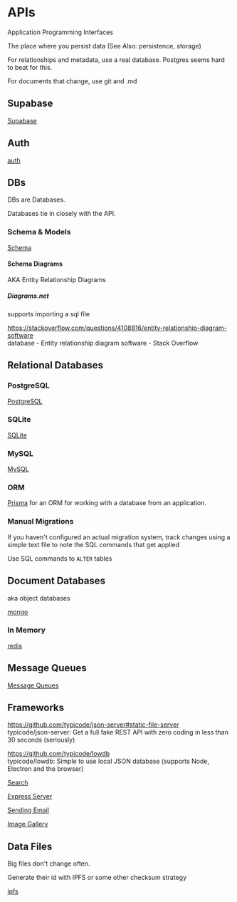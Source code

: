 # APIs

Application Programming Interfaces

The place where you persist data (See Also: persistence, storage)

For relationships and metadata, use a real database. Postgres seems hard to beat for this.

For documents that change, use git and .md

## Supabase

[Supabase](supabase.md)


## Auth

[auth](auth.md)


## DBs 

DBs are Databases.

Databases tie in closely with the API.


### Schema & Models

[Schema](schema.md)

#### Schema Diagrams

AKA Entity Relationship Diagrams

##### Diagrams.net 

supports importing a sql file

https://stackoverflow.com/questions/4108816/entity-relationship-diagram-software  
database - Entity relationship diagram software - Stack Overflow  


## Relational Databases

### PostgreSQL

[PostgreSQL](postgresql.md)

### SQLite

[SQLite](sqlite.md)

### MySQL

[MySQL](mysql.md)


### ORM

[Prisma](prisma.md) for an ORM for working with a database from an application. 

### Manual Migrations

If you haven't configured an actual migration system, track changes using a simple text file to note the SQL commands that get applied

Use SQL commands to `ALTER` tables





## Document Databases

aka object databases

[mongo](mongo.md)


### In Memory

[redis](redis.md)  



## Message Queues

[Message Queues](message-queue.md)

## Frameworks

https://github.com/typicode/json-server#static-file-server  
typicode/json-server: Get a full fake REST API with zero coding in less than 30 seconds (seriously)  

https://github.com/typicode/lowdb  
typicode/lowdb: Simple to use local JSON database (supports Node, Electron and the browser)  

[Search](search.md)

[Express Server](express.md)  

[Sending Email](email-sending.md)

[Image Gallery](image-gallery.md)




## Data Files

Big files don't change often. 

Generate their id with IPFS or some other checksum strategy

[ipfs](ipfs.md)


